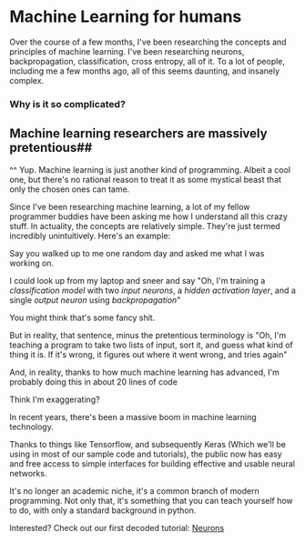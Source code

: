 # Machine Learning for humans

Over the course of a few months, I've been researching the concepts and principles of machine learning. I've been researching neurons, backpropagation, classification, cross entropy, all of it. To a lot of people, including me a few months ago, all of this seems daunting, and insanely complex.

### Why is it so complicated?

## Machine learning researchers are massively pretentious##

^^ Yup. Machine learning is just another kind of programming. Albeit a cool one, but there's no rational reason to treat it as some mystical beast that only the chosen ones can tame.

Since I've been researching machine learning, a lot of my fellow programmer buddies have been asking me how I understand all this crazy stuff. In actuality, the concepts are relatively simple. They're just termed incredibly unintuitively. Here's an example:

Say you walked up to me one random day and asked me what I was working on.

I could look up from my laptop and sneer and say "Oh, I'm training a *classification model* with two *input neurons*, a *hidden activation layer*, and a single *output neuron* using *backpropagation*"

You might think that's some fancy shit.

But in reality, that sentence, minus the pretentious terminology is "Oh, I'm teaching a program to take two lists of input, sort it, and guess what kind of thing it is. If it's wrong, it figures out where it went wrong, and tries again"

And, in reality, thanks to how much machine learning has advanced, I'm probably doing this in about 20 lines of code

Think I'm exaggerating?

In recent years, there's been a massive boom in machine learning technology.

Thanks to things like Tensorflow, and subsequently Keras (Which we'll be using in most of our sample code and tutorials), the public now has easy and free access to simple interfaces for building effective and usable neural networks.

It's no longer an academic niche, it's a common branch of modern programming. Not only that, it's something that you can teach yourself how to do, with only a standard background in python.

Interested? Check out our first decoded tutorial: [Neurons][post0]

[post0]: 2017/02/26/Lesson01/Neurons.html


